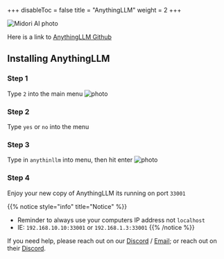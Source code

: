 +++
disableToc = false
title = "AnythingLLM"
weight = 2
+++

![Midori AI photo](https://tea-cup.midori-ai.xyz/download/Midori_subsystem_x_anythingllm.png)

Here is a link to [AnythingLLM Github](https://github.com/Mintplex-Labs/anything-llm)

## Installing AnythingLLM

### Step 1
Type ``2`` into the main menu
![photo](https://tea-cup.midori-ai.xyz/download/ad8ff901-2263-4108-907a-1bf0c7a81686-WindowsTerminal_RthdIfnXy1.png)

### Step 2
Type ``yes`` or ``no`` into the menu

### Step 3
Type in ``anythinllm`` into menu, then hit enter
![photo](https://tea-cup.midori-ai.xyz/download/1dcdc436-4d11-4b88-9145-d585de6168b1-WindowsTerminal_lqsbcnNhNJ.png)

### Step 4
Enjoy your new copy of AnythingLLM its running on port ``33001``

{{% notice style="info" title="Notice" %}}
- Reminder to always use your computers IP address not ``localhost`` 
- IE: ``192.168.10.10:33001`` or ``192.168.1.3:33001``
{{% /notice %}}

If you need help, please reach out on our [Discord](https://discord.gg/xdgCx3VyHU) / [Email](mailto:contact-us@midori-ai.xyz); or reach out on their [Discord](https://discord.gg/BXwCmkexFp).